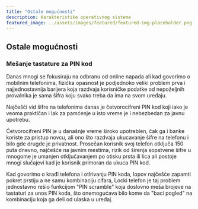 ```yaml
---
title: "Ostale mogućnosti"
description: Karakteristike operativnog sistema
featured_image: ../assets/images/featured/featured-img-placeholder.png
---
```


## Ostale mogućnosti

### Mešanje tastature za PIN kod

Danas mnogi se fokusiraju na odbranu od online napada ali kad govorimo o mobilnim telefonima, fizička opasnost je podjednoko veliki problem prva i najjednostavnija barijera koja razdvaja korisničke podatke od nepoželjnih provalnika je sama šifra koju svako treba da ima na svom uređaju.

Najčešći vid šifre na telefonima danas je četvorocifreni PIN kod koji iako je veoma praktičan i lak za pamćenje u isto vreme je i nebezbedan za javnu upotrebu.

Četvorocifreni PIN je u današnje vreme široko upotreblen, čak ga i banke koriste za pristup novcu, ali ono što razdvaja ukucavanje šifre na telefonu i bilo gde drugde je privatnost. Prosečan korisnik svoj telefon otključa 150 puta dnevno, najčešće na javnim mestima, rizik od širenja sopstvene šifre u mnogome je umanjen otključavanjem po otisku prsta ili lica ali postoje mnogi slučajevi kad je korisnik primoran da ukuca PIN kod.

Kad govorimo o krađi telefona i otlrivanju PIN koda, lopov najčešće zapamti pokret prstiju a ne samu kombinaciju cifara, Locki telefon je taj problem jednostavno rešio funkcijom "PIN scramble" koja doslovno meša brojeve na tastaturi za unos PIN koda, što onemogućava bilo kome da "baci pogled" na kombinaciju koja ga deli od ulaska u uređaj.
